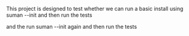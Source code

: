 This project is designed to test whether we can run a basic install using
suman --init
and then run the tests

and the run suman --init again
and then run the tests